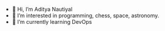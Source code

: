 - 👋 Hi, I’m Aditya Nautiyal
- 👀 I’m interested in programming, chess, space, astronomy.
- 🌱 I’m currently learning DevOps

<!---
adityanautiyal99/adityanautiyal99 is a ✨ special ✨ repository because its `README.md` (this file) appears on your GitHub profile.
You can click the Preview link to take a look at your changes.
--->
